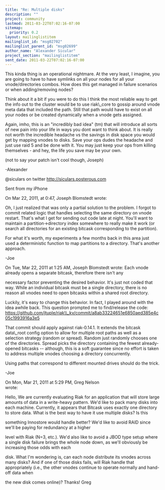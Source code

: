 ```yaml
---
title: "Re: Multiple disks"
description: ""
project: community
lastmod: 2011-03-22T07:02:16-07:00
sitemap:
  priority: 0.2
layout: mailinglistitem
mailinglist_id: "msg02702"
mailinglist_parent_id: "msg02699"
author_name: "Alexander Sicular"
project_section: "mailinglistitem"
sent_date: 2011-03-22T07:02:16-07:00
---
```



This kinda thing is an operational nightmare. At the very least, I 
imagine, you are going to have to have symlinks on all your nodes for 
all your vnode/directories combos. How does this get managed in 
failure scenarios or when adding/removing nodes?


Think about it a bit if you were to do this I think the most reliable 
way to get the info out to the cluster would be to use riak\\_core to 
gossip around vnode meta data that included the path. Still that path 
would have to exist on all your nodes or be created dynamically when a 
vnode gets assigned.


Again, imho, this is an "incredibly bad idea" (tm) that will introduce 
all sorts of new pain into your life in ways you dont want to think 
about. It is really not worth the incredible headache vs the savings 
in disk space you would get by mapping vnodes to disks. Save your ops 
dudes the headache and just use raid 5 and be done with it. You may 
just keep your ops from killing themselves - and hey, the life you 
save may be your own.


(not to say your patch isn't cool though, Joseph)

-Alexander


@siculars on twitter
http://siculars.posterous.com

Sent from my iPhone

On Mar 22, 2011, at 0:47, Joseph Blomstedt 
 wrote:

Oh, I just realized that was only a partial solution to the problem. I
forgot to commit related logic that handles selecting the same
directory on vnode restart. That's what I get for sending out code
late at night. You'll want to maintain a partition-&gt;directory index
somewhere to really make it work (or search all directories for an
existing bitcask corresponding to the partition).

For what it's worth, my experiments a few months back in this area
just used a deterministic function to map partitions to a directory.
That's another approach.

-Joe

On Tue, Mar 22, 2011 at 1:25 AM, Joseph Blomstedt
 wrote:
Each vnode already opens a separate bitcask, therefore there isn't 
any

necessary factor preventing the desired behavior. It's just not coded
that way. While an individual bitcask must be a single directory,
there is no reason all vnodes need to open bitcasks within a shared
root directory.

Luckily, it's easy to change this behavior. In fact, I played around
with the idea awhile back. This question prompted me to find/release
the code:
https://github.com/jtuple/riak\\_kv/commit/a8ab33224651e6850aed385e4c05c1993916a3e5

That commit should apply against riak-0.14.1. It extends the bitcask
data\\_root config option to allow for multiple root paths as well as a
selection strategy (random or spread). Random just randomly chooses
one of the directories. Spread picks the directory containing the
fewest already-opened bitcasks -- although, this is a soft guarantee
since no effort is taken to address multiple vnodes choosing a
directory concurrently.

Using paths that correspond to different mounted drives should do 
the trick.


-Joe


On Mon, Mar 21, 2011 at 5:29 PM, Greg Nelson  
wrote:

Hello,
We are currently evaluating Riak for an application that will 
store large
amounts of data in a write-heavy pattern. We'd like to pack many 
disks into
each machine. Currently, it appears that Bitcask uses exactly one 
directory
to store data. What is the best way to have it use multiple 
disks? Is this

something Innostore would handle better?
We'd like to avoid RAID since we'll be paying for redundancy at a 
higher

level with Riak (N=3, etc.).
We'd also like to avoid a JBOD type setup where a single disk 
failure brings
the whole node down, as we'll obviously be increasing those odds 
with each

disk.
What I'm wondering is, can each node distribute its vnodes across 
many
disks? And if one of those disks fails, will Riak handle that 
appropriately
(i.e., the other vnodes continue to operate normally and hand-off 
data when

the new disk comes online)?
Thanks!
Greg
